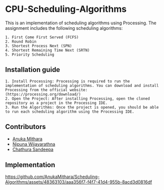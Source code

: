 # CPU-Scheduling-Algorithms

This is an implementation of scheduling algorithms using Processing. The assignment includes the following scheduling algorithms:

    1. First Come First Served (FCFS)
    2. Round Robin
    3. Shortest Process Next (SPN)
    4. Shortest Remaining Time Next (SRTN)
    5. Priority Scheduling

    
## Installation guide
    1. Install Processing: Processing is required to run the implementation of scheduling algorithms. You can download and install Processing from the official website: (https://processing.org/download/)
    2. Open the Project: After installing Processing, open the cloned repository as a project in the Processing IDE.
    3. Run the Algorithms: Once the project is opened, you should be able to run each scheduling algorithm using the Processing IDE.

## Contributors

- [Anuka Mithara](https://github.com/AnukaMithara)
- [Nipuna Wijayarathna](https://github.com/NipunHWE98)
- [Chathura Sandeepa](https://github.com/Bandaranayake97)

## Implementation



https://github.com/AnukaMithara/Scheduling-Algorithms/assets/48363103/aaa356f7-f4f7-41d4-955b-8acd3d0816df

